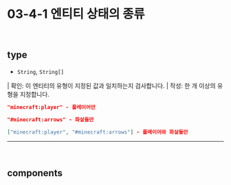 # 03-4-1 엔티티 상태의 종류

<br/>

## type
- `String`, `String[]`

| 확인: 이 엔티티의 유형이 지정된 값과 일치하는지 검사합니다.
| 작성: 한 개 이상의 유형을 지정합니다.

```json
"minecraft:player" - 플레이어만

"#minecraft:arrows" - 화살들만

["minecraft:player", "#minecraft:arrows"] - 플레이어와 화살들만
```

---

<br/>

## components